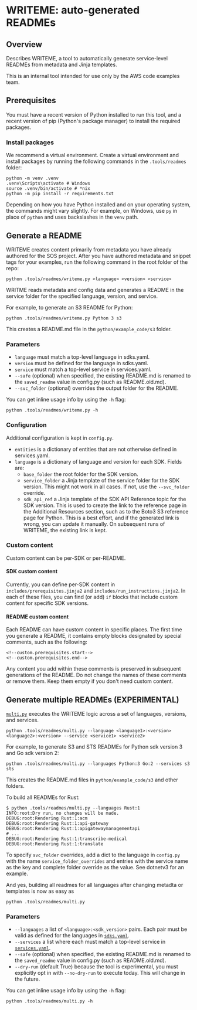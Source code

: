 # WRITEME: auto-generated READMEs

## Overview

Describes WRITEME, a tool to automatically generate service-level READMEs from
metadata and Jinja templates.

This is an internal tool intended for use only by the AWS code examples team.

## Prerequisites

You must have a recent version of Python installed to run this tool,
and a recent version of pip (Python's package manager) to install the
required packages.

### Install packages

We recommend a virtual environment. Create a virtual environment
and install packages by running the following commands in the
`.tools/readmes` folder:

```
python -m venv .venv
.venv\Scripts\activate # Windows
source .venv/bin/activate # *nix
python -m pip install -r requirements.txt
```

Depending on how you have Python installed and on your operating system,
the commands might vary slightly. For example, on Windows, use `py` in place of
`python` and uses backslashes in the `venv` path.

## Generate a README

WRITEME creates content primarily from metadata you have already
authored for the SOS project. After you have authored metadata and snippet tags
for your examples, run the following command in the root folder of the repo:

```
python .tools/readmes/writeme.py <language> <version> <service>
```

WRITME reads metadata and config data and generates a README in the service
folder for the specified language, version, and service.

For example, to generate an S3 README for Python:

```
python .tools/readmes/writeme.py Python 3 s3
```

This creates a README.md file in the `python/example_code/s3` folder.

### Parameters

- `language` must match a top-level language in sdks.yaml.
- `version` must be defined for the language in sdks.yaml.
- `service` must match a top-level service in services.yaml.
- `--safe` (optional) when specified, the existing README.md is renamed to the
  `saved_readme` value in config.py (such as README.old.md).
- `--svc_folder` (optional) overrides the output folder for the README.

You can get inline usage info by using the `-h` flag:

```
python .tools/readmes/writeme.py -h
```

### Configuration

Additional configuration is kept in `config.py`.

- `entities` is a dictionary of entities that are not otherwise defined in
  services.yaml.
- `language` is a dictionary of language and version for each SDK. Fields are:
  - `base_folder` the root folder for the SDK version.
  - `service_folder` a Jinja template of the service folder for the SDK version.
    This might not work in all cases. If not, use the `--svc_folder` override.
  - `sdk_api_ref` a Jinja template of the SDK API Reference topic for the SDK version.
    This is used to create the link to the reference page in the Additional Resources
    section, such as to the Boto3 S3 reference page for Python. This is a best effort,
    and if the generated link is wrong, you can update it manually. On subsequent runs
    of WRITEME, the existing link is kept.

### Custom content

Custom content can be per-SDK or per-README.

#### SDK custom content

Currently, you can define per-SDK content in `includes/prerequisites.jinja2` and
`includes/run_instructions.jinja2`. In each of these files, you can find (or add) `if`
blocks that include custom content for specific SDK versions.

#### README custom content

Each README can have custom content in specific places. The first time you
generate a README, it contains empty blocks designated by special comments, such as
the following:

```
<!--custom.prerequisites.start-->
<!--custom.prerequisites.end-->
```

Any content you add within these comments is preserved in subsequent generations
of the README. Do not change the names of these comments or remove them. Keep them
empty if you don't need custom content.

## Generate multiple READMEs (EXPERIMENTAL)

[`multi.py`](multi.py) executes the WRITEME logic across a set of languages,
versions, and services.

```
python .tools/readmes/multi.py --language <language1>:<version> <language2>:<version> --service <service1> <service2>
```

For example, to generate S3 and STS READMEs for Python sdk version 3 and Go sdk version 2:

```
python .tools/readmes/multi.py --languages Python:3 Go:2 --services s3 sts
```

This creates the README.md files in `python/example_code/s3` and other folders.

To build all READMEs for Rust:

```
$ python .tools/readmes/multi.py --languages Rust:1
INFO:root:Dry run, no changes will be made.
DEBUG:root:Rendering Rust:1:acm
DEBUG:root:Rendering Rust:1:api-gateway
DEBUG:root:Rendering Rust:1:apigatewaymanagementapi
# ...
DEBUG:root:Rendering Rust:1:transcribe-medical
DEBUG:root:Rendering Rust:1:translate
```

To specify `svc_folder` overrides, add a dict to the language in `config.py` with
the name `service_folder_overrides` and entries with the service name as the key
and complete folder override as the value. See dotnetv3 for an example.

And yes, building all readmes for all languages after changing metadta or templates is now as easy as

```
python .tools/readmes/multi.py
```

### Parameters

- `--languages` a list of `<language>:<sdk_version>` pairs. Each pair must be valid as defined for the languages in [`sdks.yaml`](../metadata/sdks.yaml).
- `--services` a list where each must match a top-level service in [`services.yaml`](../metadata/services.yaml).
- `--safe` (optional) when specified, the existing README.md is renamed to the `saved_readme` value in config.py (such as README.old.md).
- `--dry-run` (default True) because the tool is experimental, you must explicitly opt in with `--no-dry-run` to execute today. This will change in the future.

You can get inline usage info by using the `-h` flag:

```
python .tools/readmes/multi.py -h
```
